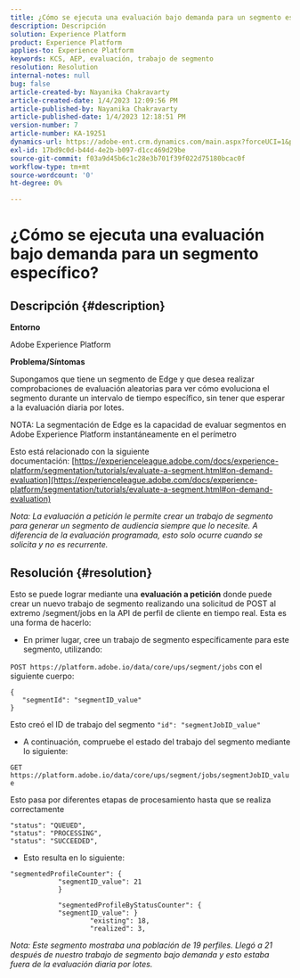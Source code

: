 ```yaml
---
title: ¿Cómo se ejecuta una evaluación bajo demanda para un segmento específico?
description: Descripción
solution: Experience Platform
product: Experience Platform
applies-to: Experience Platform
keywords: KCS, AEP, evaluación, trabajo de segmento
resolution: Resolution
internal-notes: null
bug: false
article-created-by: Nayanika Chakravarty
article-created-date: 1/4/2023 12:09:56 PM
article-published-by: Nayanika Chakravarty
article-published-date: 1/4/2023 12:18:51 PM
version-number: 7
article-number: KA-19251
dynamics-url: https://adobe-ent.crm.dynamics.com/main.aspx?forceUCI=1&pagetype=entityrecord&etn=knowledgearticle&id=a480ddad-288c-ed11-81ac-6045bd006a22
exl-id: 17bd9c0d-b44d-4e2b-b097-d1cc469d29be
source-git-commit: f03a9d45b6c1c28e3b701f39f022d75180bcac0f
workflow-type: tm+mt
source-wordcount: '0'
ht-degree: 0%

---
```


# ¿Cómo se ejecuta una evaluación bajo demanda para un segmento específico?

## Descripción {#description}


<b>Entorno</b>

Adobe Experience Platform

<b>Problema/Síntomas</b>

Supongamos que tiene un segmento de Edge y que desea realizar comprobaciones de evaluación aleatorias para ver cómo evoluciona el segmento durante un intervalo de tiempo específico, sin tener que esperar a la evaluación diaria por lotes.

NOTA: La segmentación de Edge es la capacidad de evaluar segmentos en Adobe Experience Platform instantáneamente en el perímetro

Esto está relacionado con la siguiente documentación: [https://experienceleague.adobe.com/docs/experience-platform/segmentation/tutorials/evaluate-a-segment.html#on-demand-evaluation](https://experienceleague.adobe.com/docs/experience-platform/segmentation/tutorials/evaluate-a-segment.html#on-demand-evaluation)

*Nota: La evaluación a petición le permite crear un trabajo de segmento para generar un segmento de audiencia siempre que lo necesite. A diferencia de la evaluación programada, esto solo ocurre cuando se solicita y no es recurrente.*


## Resolución {#resolution}


Esto se puede lograr mediante una <b>evaluación a petición</b> donde puede crear un nuevo trabajo de segmento realizando una solicitud de POST al extremo /segment/jobs en la API de perfil de cliente en tiempo real. Esta es una forma de hacerlo:

- En primer lugar, cree un trabajo de segmento específicamente para este segmento, utilizando:


`POST https://platform.adobe.io/data/core/ups/segment/jobs` con el siguiente cuerpo:


```
{
   "segmentId": "segmentID_value"
}
```


Esto creó el ID de trabajo del segmento `"id": "segmentJobID_value"`

- A continuación, compruebe el estado del trabajo del segmento mediante lo siguiente:


`GET https://platform.adobe.io/data/core/ups/segment/jobs/segmentJobID_value`

Esto pasa por diferentes etapas de procesamiento hasta que se realiza correctamente




```
"status": "QUEUED",
"status": "PROCESSING",
"status": "SUCCEEDED",
```




- Esto resulta en lo siguiente:





```
"segmentedProfileCounter": {
            "segmentID_value": 21
            }

            "segmentedProfileByStatusCounter": {
            "segmentID_value": }
                    "existing": 18,
                    "realized": 3,
```




*Nota: Este segmento mostraba una población de 19 perfiles. Llegó a 21 después de nuestro trabajo de segmento bajo demanda y esto estaba fuera de la evaluación diaria por lotes.*
